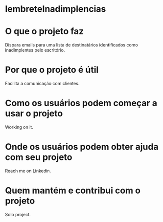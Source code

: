 # lembreteInadimplencias

# O que o projeto faz
Dispara emails para uma lista de destinatários identificados como inadimplentes pelo escritório.

# Por que o projeto é útil
Facilita a comunicação com clientes.

# Como os usuários podem começar a usar o projeto
Working on it.

# Onde os usuários podem obter ajuda com seu projeto
Reach me on Linkedin.

# Quem mantém e contribui com o projeto
Solo project.